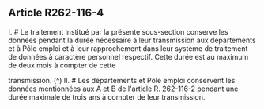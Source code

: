 ## Article R262-116-4


I. # Le traitement institué par la présente sous-section conserve les données pendant la durée nécessaire à
leur transmission aux départements et à Pôle emploi et à leur rapprochement dans leur système de traitement
de données à caractère personnel respectif. Cette durée est au maximum de deux mois à compter de cette

transmission. (^)
II. # Les départements et Pôle emploi conservent les données mentionnées aux A et B de l'article R.
262-116-2 pendant une durée maximale de trois ans à compter de leur transmission.

